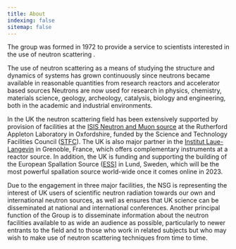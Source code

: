 ```yaml
---
title: About
indexing: false
sitemap: false
---
```


The group was formed in 1972 to provide a service to scientists interested in the use of neutron scattering .

The use of neutron scattering as a means of studying the structure and dynamics of systems has 
grown continuously since neutrons became available in reasonable quantities from research reactors 
and accelerator based sources Neutrons are now used for research in physics, chemistry, materials science, 
geology, archeology, catalysis, biology and engineering, both in the academic and industrial environments.  

In the UK the neutron scattering field has been extensively supported by provision of facilities at 
the [ISIS Neutron and Muon source](https://www.isis.stfc.ac.uk/Pages/home.aspx) at the Rutherford Appleton Laboratory in Oxfordshire, 
funded by the Science and Technology Facilities Council ([STFC](https://stfc.ukri.org/)). 
The UK is also major partner in the [Institut Laue-Langevin](https://www.ill.eu/) in Grenoble, France, 
which offers complementary instruments at a reactor source. In addition, the UK is funding and supporting 
the building of the European Spallation Source ([ESS](https://europeanspallationsource.se/)] in Lund, Sweden, 
which will be the most powerful spallation source world-wide once it comes online in 2023.

Due to the engagement in three major facilities, the NSG is representing the interest of 
UK users of scientific neutron radiation towards our own and international neutron sources, 
as well as ensures that UK science can be disseminated at national and international conferences. 
Another principal function of the Group is to disseminate information about the neutron 
facilities available to as wide an audience as possible, particularly to newer entrants 
to the field and to those who work in related subjects but who may wish to make use of 
neutron scattering techniques from time to time.
